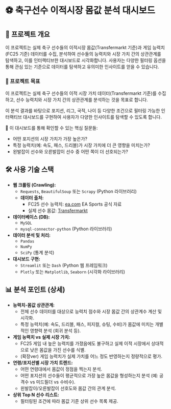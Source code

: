# ⚽ 축구선수 이적시장 몸값 분석 대시보드


## 🚀 프로젝트 개요

이 프로젝트는 실제 축구 선수들의 이적시장 몸값(Transfermarkt 기준)과 게임 능력치(FC25 기준) 데이터를 수집, 분석하여 선수들의 능력치와 시장 가치 간의 상관관계를 탐색하고, 이를 인터랙티브한 대시보드로 시각화합니다. 사용자는 다양한 필터링 옵션을 통해 관심 있는 기준으로 데이터를 탐색하고 유의미한 인사이트를 얻을 수 있습니다.

### 🎯 프로젝트 목표

이 프로젝트는 실제 축구 선수들의 이적 시장 가치 데이터(Transfermarkt 기준)를 수집하고, 선수 능력치와 시장 가치 간의 상관관계를 분석하는 것을 목표로 합니다.

이 분석 결과를 바탕으로 포지션, 리그, 국적, 나이 등 다양한 조건으로 필터링 가능한 인터랙티브 대시보드를 구현하여 사용자가 다양한 인사이트를 탐색할 수 있도록 합니다.

📌 이 대시보드를 통해 확인할 수 있는 핵심 질문들:

- 어떤 포지션의 시장 가치가 가장 높은가?
- 특정 능력치(예: 속도, 패스, 드리블)가 시장 가치에 더 큰 영향을 미치는가?
- 왼발잡이 선수와 오른발잡이 선수 중 어떤 쪽이 더 선호되는가?

## 🛠️ 사용 기술 스택

* **웹 크롤링 (Crawling):**
    * `Requests`, `BeautifulSoup` 또는 `Scrapy` (Python 라이브러리)
    * **데이터 출처:**
        * FC25 선수 능력치: [ea.com](https://www.ea.com/ko/games/ea-sports-fc/) EA Sports 공식 자료
        * 실제 선수 몸값: [Transfermarkt](https://www.transfermarkt.com/)
* **데이터베이스 (DB):**
    * `MySQL`
    * `mysql-connector-python` (Python 라이브러리)
* **데이터 분석 및 처리:**
    * `Pandas`
    * `NumPy`
    * `SciPy` (통계 분석)
* **대시보드 구현:**
    * `Streamlit` 또는 `Dash` (Python 웹 프레임워크)
    * `Plotly` 또는 `Matplotlib`, `Seaborn` (시각화 라이브러리)

## 📊 분석 포인트 (상세)

* **능력치-몸값 상관관계:**
    * 전체 선수 데이터를 대상으로 능력치 점수와 시장 몸값 간의 상관계수 계산 및 시각화.
    * 특정 능력치(예: 속도, 드리블, 패스, 피지컬, 슈팅, 수비)가 몸값에 미치는 개별적인 영향력 분석 (회귀 분석 등).
* **게임 능력치 vs 실제 시장 가치:**
    * FC25 게임 내 높은 능력치를 가졌음에도 불구하고 실제 이적 시장에서 상대적으로 낮은 몸값을 가진 선수를 식별.
    * (확장ver) 게임 능력치가 실제 가치를 어느 정도 반영하는지 정량적으로 평가.
* **연령/포지션별 시장 가치 트렌드:**
    * 어떤 연령대에서 몸값이 정점을 찍는지 분석.
    * 어떤 포지션의 선수들이 평균적으로 가장 높은 몸값을 형성하는지 분석 (예: 공격수 vs 미드필더 vs 수비수).
    * 왼발잡이/오른발잡이 선호도와 몸값 간의 관계 분석.
* **상위 Top N 선수 리스트:**
    * 필터링된 조건에 따라 몸값 기준 상위 선수 목록 제공.